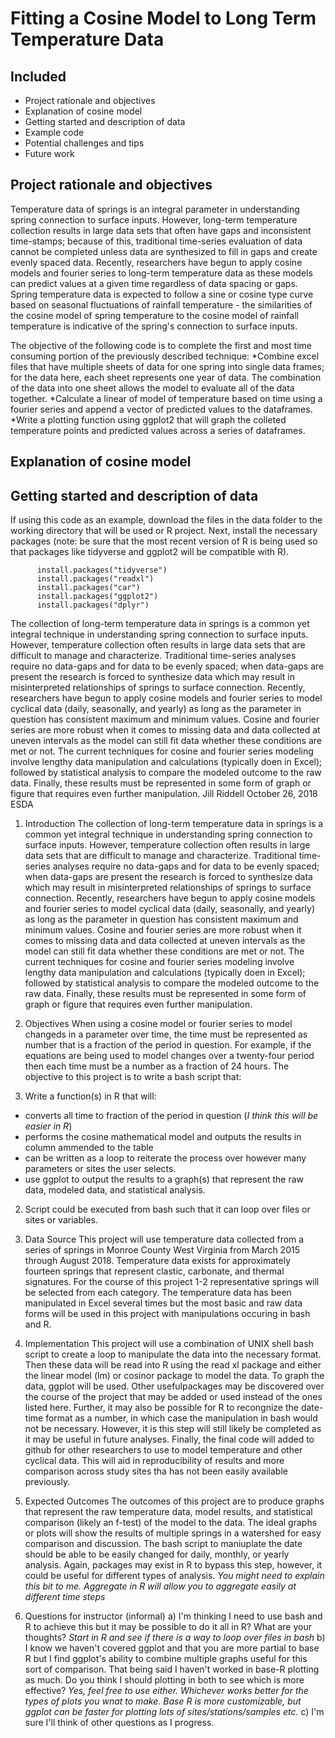 # Fitting a Cosine Model to Long Term Temperature Data

## Included 
- Project rationale and objectives
- Explanation of cosine model
- Getting started and description of data
- Example code 
- Potential challenges and tips
- Future work

## Project rationale and objectives
Temperature data of springs is an integral parameter in understanding spring connection to surface inputs. However, long-term temperature collection results in large data sets that often have gaps and inconsistent time-stamps; because of this, traditional time-series evaluation of data cannot be completed unless data are synthesized to fill in gaps and create evenly spaced data. Recently, researchers have begun to apply cosine models and fourier series to long-term temperature data as these models can predict values at a given time regardless of data spacing or gaps. Spring temperature data is expected to follow a sine or cosine type curve based on seasonal fluctuations of rainfall temperature - the similarities of the cosine model of spring temperature to the cosine model of rainfall temperature is indicative of the spring's connection to surface inputs.

The objective of the following code is to complete the first and most time consuming portion of the previously described technique: 
 *Combine excel files that have multiple sheets of data for one spring into single data frames; for the data here, each sheet represents one year of data. The combination of the data into one sheet allows the model to evaluate all of the data together.
 *Calculate a linear of model of temperature based on time using a fourier series and append a vector of predicted values to the dataframes.
 *Write a plotting function using ggplot2 that will graph the colleted temperature points and predicted values across a series of dataframes.

## Explanation of cosine model

## Getting started and description of data
If using this code as an example, download the files in the data folder to the working directory that will be used or R project. Next, install the necessary packages (note: be sure that the most recent version of R is being used so that packages like tidyverse and ggplot2 will be compatible with R).

          install.packages("tidyverse")
          install.packages("readxl")
          install.packages("car") 
          install.packages("ggplot2")
          install.packages("dplyr")

 
The collection of long-term temperature data in springs is a common yet
integral technique in understanding spring connection to surface inputs. However,
temperature collection often results in large data sets that are difficult to manage and
characterize. Traditional time-series analyses require no data-gaps and for data to be 
evenly spaced; when data-gaps are present the research is forced to synthesize data which
may result in misinterpreted relationships of springs to surface connection. Recently, 
researchers have begun to apply cosine models and fourier series to model cyclical 
data (daily, seasonally, and yearly) as long as the parameter in question
has consistent maximum and minimum values. Cosine and fourier series are more robust when it 
comes to missing data and data collected at uneven intervals as the model can still fit data
whether these conditions are met or not. The current techniques for cosine and fourier 
series modeling involve lengthy data manipulation and calculations (typically doen in Excel); 
followed by statistical analysis to compare the modeled outcome to the raw data. Finally, these
results must be represented in some form of graph or figure that requires even further manipulation.
Jill Riddell
October 26, 2018
ESDA

1. Introduction
The collection of long-term temperature data in springs is a common yet
integral technique in understanding spring connection to surface inputs. However,
temperature collection often results in large data sets that are difficult to manage and
characterize. Traditional time-series analyses require no data-gaps and for data to be 
evenly spaced; when data-gaps are present the research is forced to synthesize data which
may result in misinterpreted relationships of springs to surface connection. Recently, 
researchers have begun to apply cosine models and fourier series to model cyclical 
data (daily, seasonally, and yearly) as long as the parameter in question
has consistent maximum and minimum values. Cosine and fourier series are more robust when it 
comes to missing data and data collected at uneven intervals as the model can still fit data
whether these conditions are met or not. The current techniques for cosine and fourier 
series modeling involve lengthy data manipulation and calculations (typically doen in Excel); 
followed by statistical analysis to compare the modeled outcome to the raw data. Finally, these
results must be represented in some form of graph or figure that requires even further manipulation.

2. Objectives
When using a cosine model or fourier series to model changeds in a parameter over time, the time
must be represented as number that is a fraction of the period in question. For example, if the
equations are being used to model changes over a twenty-four period then each time must be a 
number as a fraction of 24 hours. The objective to this project is to write a bash script that:
1. Write a function(s) in R that will:
  * converts all time to fraction of the period in question (_I think this will be easier in R_)
  * performs the cosine mathematical model and outputs the results in column ammended to the table
  * can be written as a loop to reiterate the process over however many parameters or sites the user selects.
  * use ggplot to output the results to a graph(s) that represent the raw data, modeled data, and
statistical analysis.
2. Script could be executed from bash such that it can loop over files or sites or variables.

3. Data Source
This project will use temperature data collected from a series of springs in Monroe County West
Virginia from March 2015 through August 2018. Temperature data exists for approximately fourteen
springs that represent clastic, carbonate, and thermal signatures. For the course of this project
1-2 representative springs will be selected from each category. The temperature data has been
manipulated in Excel several times but the most basic and raw data forms will be used in this
project with manipulations occuring in bash and R. 

4. Implementation
This project will use a combination of UNIX shell bash script to create a loop to manipulate 
the data into the necessary format. Then these data will be read into R using the read xl package
and either the linear model (lm) or cosinor package to model the data. To graph the data, ggplot
will be used. Other usefulpackages may be discovered over the course of the project that may be
added or used instead of the ones listed here. Further, it may also be possible for R to recongnize
the date-time format as a number, in which case the manipulation in bash would not be necessary. 
However, it is this step will still likely be completed as it may be useful in future analyses.
Finally, the final code will added to github for other researchers to use to model temperature and
other cyclical data. This will aid in reproducibility of results and more comparison across study
sites tha has not been easily available previously.

5. Expected Outcomes
The outcomes of this project are to produce graphs that represent the raw temperature data, model
results, and statistical comparison (likely an f-test) of the model to the data. The ideal graphs
or plots will show the results of multiple springs in a watershed for easy comparison and discussion.
The bash script to maniuplate the date should be able to be easily changed for daily, monthly, or 
yearly analysis. Again, packages may exist in R to bypass this step, however, it could be useful 
for different types of analysis. _You might need to explain this bit to me.  Aggregate in R will allow you to aggregate easily at different time steps_

6. Questions for instructor (informal)
a) I'm thinking I need to use bash and R to achieve this but it may be possible to do it all in R?
What are your thoughts? _Start in R and see if there is a way to loop over files in bash_
b) I know we haven't covered ggplot and that you are more partial to base R but I find ggplot's 
ability to combine multiple graphs useful for this sort of comparison. That being said I haven't
 worked in base-R plotting as much. Do you think I should plotting in both to see which
is more effective? _Yes, feel free to use either.  Whichever works better for the types of plots you wnat to make.  Base R is more customizable, but ggplot can be faster for plotting lots of sites/stations/samples etc._
c) I'm sure I'll think of other questions as I progress. 

 
 

